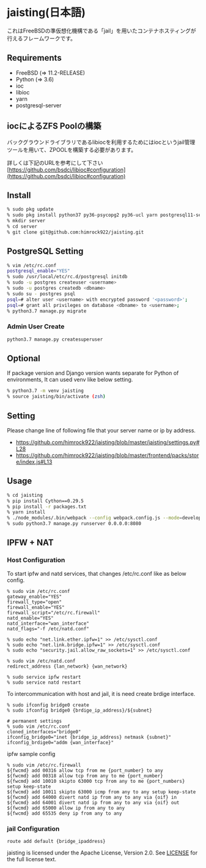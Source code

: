 # jaisting(日本語)

これはFreeBSDの準仮想化機構である「jail」を用いたコンテナホスティングが行えるフレームワークです。

## Requirements

* FreeBSD (=> 11.2-RELEASE)
* Python (=> 3.6)
* ioc
* libioc
* yarn
* postgresql-server

## iocによるZFS Poolの構築

バックグラウンドライブラリであるlibiocを利用するためにはiocというjail管理ツールを用いて、ZPOOLを構築する必要があります。

詳しくは下記のURLを参考にして下さい
[https://github.com/bsdci/libioc#configuration](https://github.com/bsdci/libioc#configuration)

## Install

```bash
% sudo pkg update
% sudo pkg install python37 py36-psycopg2 py36-ucl yarn postgresql11-server rsync chromium ja-font-ipa
% mkdir server
% cd server
% git clone git@github.com:himrock922/jaisting.git
```

## PostgreSQL Setting

```bash
% vim /etc/rc.conf
postgresql_enable="YES"
% sudo /usr/local/etc/rc.d/postgresql initdb
% sudo -u postgres createuser <username>
% sudo -u postgres createdb <dbname>
% sudo su - postgres psql
psql=# alter user <username> with encrypted password '<password>';
psql=# grant all privileges on database <dbname> to <username>;
% python3.7 manage.py migrate
```

### Admin User Create

```bash
python3.7 manage.py createsuperuser
```

## Optional

If package version and Django version wants separate for Python of environments,
It can used venv like below setting.

```bash
% python3.7 -m venv jaisting
% source jaisting/bin/activate (zsh)
```

## Setting

Please change line of following file that your server name or ip by address.

* https://github.com/himrock922/jaisting/blob/master/jaisting/settings.py#L28
* https://github.com/himrock922/jaisting/blob/master/frontend/packs/store/index.js#L13

## Usage

```bash
% cd jaisting
% pip install Cython==0.29.5
% pip install -r packages.txt
% yarn install
% ./node_modules/.bin/webpack --config webpack.config.js --mode=development
% sudo python3.7 manage.py runserver 0.0.0.0:8080
```

## IPFW + NAT

### Host Configuration

To start ipfw and natd services, that changes /etc/rc.conf like as below config.

```
% sudo vim /etc/rc.conf
gateway_enable="YES"
firewall_type="open"
firewall_enable="YES"
firewall_script="/etc/rc.firewall"
natd_enable="YES"
natd_interface="wan_interface"
natd_flags="-f /etc/natd.conf"

% sudo echo "net.link.ether.ipfw=1" >> /etc/sysctl.conf
% sudo echo "net.link.bridge.ipfw=1" >> /etc/sysctl.conf
% sudo echo "security.jail.allow_raw_sockets=1" >> /etc/sysctl.conf

% sudo vim /etc/natd.conf
redirect_address {lan_network} {wan_network}

% sudo service ipfw restart
% sudo service natd restart
```

To intercommunication with host and jail, it is need create brdige interface.

```
% sudo ifconfig bridge0 create
% sudo ifconfig bridge0 {brdige_ip_address}/${subnet}

# permanent settings
% sudo vim /etc/rc.conf
cloned_interfaces="bridge0"
ifconfig_bridge0="inet {bridge_ip_address} netmask {subnet}"
ifconfig_brdige0="addm {wan_interface}"
```

ipfw sample config

```
% sudo vim /etc/rc.firewall
${fwcmd} add 00316 allow tcp from me {port_number} to any
${fwcmd} add 00318 allow tcp from any to me {port_number}
${fwcmd} add 10010 skipto 63000 tcp from any to me {port_numbers} setup keep-state
${fwcmd} add 10011 skipto 63000 icmp from any to any setup keep-state
${fwcmd} add 64000 divert natd ip from any to any via {oif} in
${fwcmd} add 64001 divert natd ip from any to any via {oif} out
${fwcmd} add 65000 allow ip from any to any
${fwcmd} add 65535 deny ip from any to any
```

### jail Configuration

```
route add default {bridge_ipaddress}
```

jaisting is licensed under the Apache License, Version 2.0. See [LICENSE](LICENSE) for the full license text.
